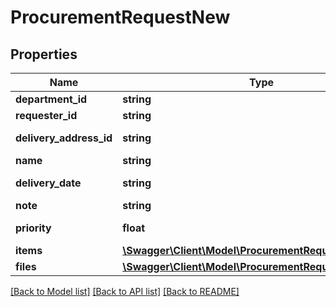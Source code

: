 # ProcurementRequestNew

## Properties
Name | Type | Description | Notes
------------ | ------------- | ------------- | -------------
**department_id** | **string** | Department or Project ID. | 
**requester_id** | **string** | Requester user ID | 
**delivery_address_id** | **string** | Provide a delivery address to your procurement request. | 
**name** | **string** | Name of the procurement request. | 
**delivery_date** | **string** | Delivery date of the procurement request of YYYY-MM-DD format. | 
**note** | **string** | Attach a note for your procurement request. | [optional] 
**priority** | **float** | The priority level of your purchase request. Examples&lt;br&gt;1:Low&lt;br&gt;2:Normal&lt;br&gt;4:Critical | 
**items** | [**\Swagger\Client\Model\ProcurementRequestNewItems[]**](ProcurementRequestNewItems.md) |  | 
**files** | [**\Swagger\Client\Model\ProcurementRequestNewFiles[]**](ProcurementRequestNewFiles.md) | Attach files in the procurement request. | [optional] 

[[Back to Model list]](../README.md#documentation-for-models) [[Back to API list]](../README.md#documentation-for-api-endpoints) [[Back to README]](../README.md)


